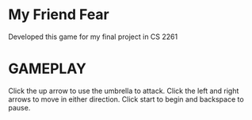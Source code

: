 # My Friend Fear

Developed this game for my final project in CS 2261

# GAMEPLAY

Click the up arrow to use the umbrella to attack. Click the left and right arrows to move in either direction. Click start to begin and backspace to pause. 
